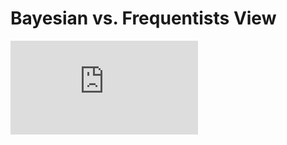 # Bayesian vs. Frequentists View

<div class="video-container">
<iframe src="https://www.youtube.com/embed/GEFxFVESQXc" frameborder="0" allow="accelerometer; autoplay; clipboard-write; encrypted-media; gyroscope; picture-in-picture" allowfullscreen></iframe>
</div>
